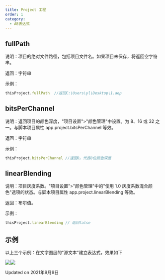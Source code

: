 ```yaml
---
title: Project 工程
order: 1
category:
  - AE表达式
---
```

## fullPath

说明：项目的绝对文件路径，包括项目文件名。如果项目未保存，将返回空字符串。

返回：字符串

示例：

```javascript
thisProject.fullPath  //返回C:\Users\yl\Desktop\1.aep
```

## bitsPerChannel

说明：返回项目的颜色深度，"项目设置">"颜色管理"中设置。为 8、16 或 32 之一。与脚本项目属性 app.project.bitsPerChannel 等效。

返回：字符串

示例：

```javascript
thisProject.bitsPerChannel //返回8。代表8位颜色深度
```

## linearBlending

说明：项目灰度系数。"项目设置">"颜色管理"中的"使用 1.0 灰度系数混合颜色"选项的状态。与脚本项目属性 app.project.linearBlending 等效。

返回：布尔值。

示例：

```javascript
thisProject.linearBlending // 返回false
```

## 示例

以上三个示例：在文字图层的"源文本"建立表达式，效果如下

![](https://mir.yuelili.com/wp-content/uploads/user/source/2020/07/exp-project1-1.png)![](https://mir.yuelili.com/wp-content/uploads/user/source/2020/07/exp-project2-1.png)

Updated on 2021年9月9日